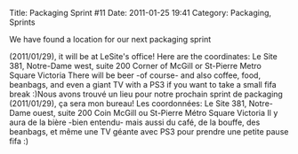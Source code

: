 Title: Packaging Sprint #11
Date: 2011-01-25 19:41
Category: Packaging, Sprints

<!--:en-->We have found a location for our next packaging sprint
(2011/01/29), it will be at LeSite's office! Here are the coordinates:
Le Site 381, Notre-Dame west, suite 200 Corner of McGill or St-Pierre
Metro Square Victoria There will be beer -of course- and also coffee,
food, beanbags, and even a giant TV with a PS3 if you want to take a
small fifa break :)<!--:--><!--:fr-->Nous avons trouvé un lieu pour
notre prochain sprint de packaging (2011/01/29), ça sera mon bureau! Les
coordonnées: Le Site 381, Notre-Dame ouest, suite 200 Coin McGill ou
St-Pierre Métro Square Victoria Il y aura de la bière -bien entendu-
mais aussi du café, de la bouffe, des beanbags, et même une TV géante
avec PS3 pour prendre une petite pause fifa :)<!--:-->
